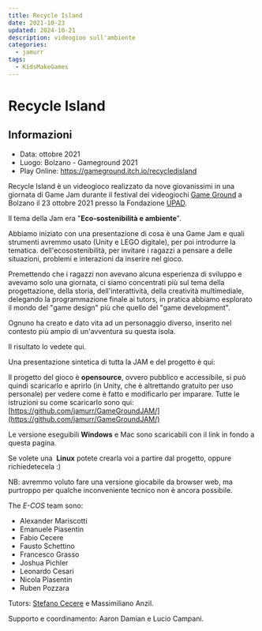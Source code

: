 ```yaml
---
title: Recycle Island
date: 2021-10-23
updated: 2024-10-21
description: videogioo sull'ambiente
categories:
  - jamurr
tags:
  - KidsMakeGames
---
```


# Recycle Island

## Informazioni
- Data: ottobre 2021
- Luogo: Bolzano - Gameground 2021
- Play Online: https://gameground.itch.io/recycledisland

Recycle Island è un videogioco realizzato da nove giovanissimi in una giornata di Game Jam durante il festival dei videogiochi [Game Ground](https://www.gameground.it/) a Bolzano il 23 ottobre 2021 presso la Fondazione [UPAD](https://www.upad.it/).

Il tema della Jam era "**Eco-sostenibilità e ambiente**".  

Abbiamo iniziato con una presentazione di cosa è una Game Jam e quali strumenti avremmo usato (Unity e LEGO digitale), per poi introdurre la tematica. dell'ecosostenibilità, per invitare i ragazzi a pensare a delle situazioni, problemi e interazioni da inserire nel gioco.

Premettendo che i ragazzi non avevano alcuna esperienza di sviluppo e avevamo solo una giornata, ci siamo concentrati più sul tema della progettazione, della storia, dell'interattività, della creatività multimediale, delegando la programmazione finale ai tutors, in pratica abbiamo esplorato il mondo del "game design" più che quello del "game development".  

Ognuno ha creato e dato vita ad un personaggio diverso, inserito nel contesto più ampio di un'avventura su questa isola.  

Il risultato lo vedete qui.

Una presentazione sintetica di tutta la JAM e del progetto è qui:

Il progetto del gioco è **opensource**, ovvero pubblico e accessibile, si può quindi scaricarlo e aprirlo (in Unity, che è altrettando gratuito per uso personale) per vedere come è fatto e modificarlo per imparare. Tutte le istruzioni su come scaricarlo sono qui: [https://github.com/jamurr/GameGroundJAM/](https://github.com/jamurr/GameGroundJAM/)  

Le versione eseguibili **Windows** e Mac sono scaricabili con il link in fondo a questa pagina.

Se volete una  **Linux** potete crearla voi a partire dal progetto, oppure richiedetecela :)  

NB: avremmo voluto fare una versione giocabile da browser web, ma purtroppo per qualche inconveniente tecnico non è ancora possibile.  

The _E-COS_ team sono:

- Alexander Mariscotti
- Emanuele Piasentin
- Fabio Cecere
- Fausto Schettino
- Francesco Grasso
- Joshua Pichler
- Leonardo Cesari
- Nicola Piasentin
- Ruben Pozzara

Tutors: [Stefano Cecere](https://stefanocecere.com/) e Massimiliano Anzil.

Supporto e coordinamento: Aaron Damian e Lucio Campani.
